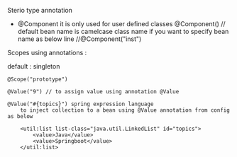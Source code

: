 Sterio type annotation

* @Component
	it is only used for user defined classes
	@Component()  // default bean name is camelcase class name if you want to specify bean name as below line
	//@Component("inst") 
	

Scopes using annotations :

default : singleton

	@Scope("prototype")

	@Value("9") // to assign value using annotation @Value
	
	@Value("#{topics}") spring expression language 
		to inject collection to a bean using @Value annotation from config as below
	
		<util:list list-class="java.util.LinkedList" id="topics">
	    	<value>Java</value>
	    	<value>Springboot</value>
	    </util:list>
    
    
    